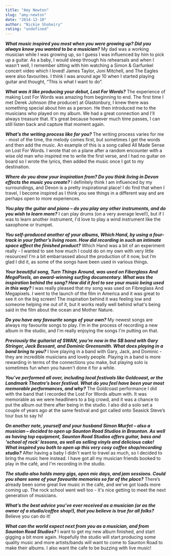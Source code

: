 ```yaml
---
title: "Amy Newton"
slug: "amy-newton"
date: "2014-12-10"
author: "Nickie Shobeiry"
rating: "undefined"
---
```


_**What music inspired you most when you were growing up? Did you always know you wanted to be a musician?**_ My dad was a working musician while I was growing up, so I guess I was influenced by him to pick up a guitar. As a baby, I would sleep through his rehearsals and when I wasn't well, I remember sitting with him watching a Simon & Garfunkel concert video which I loved! James Taylor, Joni Mitchell, and The Eagles were also favourites. I think I was around age 10 when I started playing guitar and thought, “This is what I want to do”.

_**What was it like producing your debut, Lost For Words?**_ The experience of making Lost For Words was amazing from beginning to end. The first time I met Derek Johnson (the producer) at Glastonbury, I knew there was something special about him as a person. He then introduced me to the musicians who played on my album. We had a great connection and I'll always treasure that. It's great because however much time passes, I can still listen back and capture that moment again.

_**What’s the writing process like for you?**_ The writing process varies for me - most of the time, the melody comes first, but sometimes I get the words and then add the music. An example of this is a song called All Made Sense on Lost For Words. I wrote that on a plane after a random encounter with a wise old man who inspired me to write the first verse, and I had no guitar on board so I wrote the lyrics, then added the music once I got to my destination.

_**Where do you draw your inspiration from? Do you think living in Devon effects the music you create?**_ I definitely think I am influenced by my surroundings, and Devon is a pretty inspirational place! I do find that when I travel, I become inspired as I think you see things in a different way and are perhaps open to more experiences.

_**You play the guitar and piano – do you play any other instruments, and do you wish to learn more?**_ I can play drums (on a very average level!), but if I was to learn another instrument, I'd love to play a wind instrument like the saxophone or trumpet.

_**You self-produced another of your albums, Which Hand, by using a four-track in your father’s living room. How did recording in such an intimate space affect the finished product?**_ Which Hand was a bit of an experiment really - I wanted to see how much I could do on my own with very little resources! I'm a bit embarrassed about the production of it now, but I’m glad I did it, as some of the songs have been used in various things.

_**Your beautiful song, Turn Things Around, was used on Fiberglass And MegaPixels, an award-winning surfing documentary. What was the inspiration behind the song? How did it feel to see your music being used in this way?**_ I was really pleased that my song was used on Fibreglass And Megapixels. I went to the launch of the film in America and it was great to see it on the big screen! The inspiration behind it was feeling low and someone helping me out of it, but it works really well behind what's being said in the film about the ocean and Mother Nature.

_**Do you have any favourite songs of your own?**_ My newest songs are always my favourite songs to play. I'm in the process of recording a new album in the studio, and I'm really enjoying the songs I'm putting on that.

_**Previously the guitarist of SWAN, you’re now in the SB band with Gary Stringer, Jack Bessant, and Dominic Greensmith. What does playing in a band bring to you?**_ I love playing in a band with Gary, Jack, and Dominic - they are incredible musicians and lovely people. Playing in a band is more rewarding in terms of the connections you make, but playing solo is sometimes fun when you haven't done it for a while.

_**You’ve performed all over, including local festivals like Goldcoast, or the Landmark Theatre’s beer festival. What do you feel have been your most memorable performances, and why?**_ The Goldcoast performance I did with the band that I recorded the Lost For Words album with. It was memorable as we were headliners to a big crowd, and it was a chance to put the album out there after being in the studio. I also did a solo set a couple of years ago at the same festival and got called onto Seasick Steve’s tour bus to say hi!

_**On another note, yourself and your husband Simon Murfet – also a musician – decided to open up Saunton Road Studios in Braunton. As well as having top equipment, Saunton Road Studios offers guitar, bass and ‘school of rock’ lessons, as well as selling vinyls and delicious cake! What inspired you both to open up this very cosy coffee shop/recording studio?**_ After having a baby I didn't want to travel as much, so I decided to bring the music here instead. I have got all my musician friends booked to play in the café, and I'm recording in the studio.

_**The studio also holds many gigs, open mic days, and jam sessions. Could you share some of your favourite memories so far of the place?**_ There’s already been some great live music in the café, and we've got loads more coming up. The rock school went well too - it's nice getting to meet the next generation of musicians.

_**What’s the best advice you’ve ever received as a musician (or as the owner of a studio/coffee shop!), that you believe is true for all folks?**_ Believe you can do it!

_**What can the world expect next from you as a musician, and from Saunton Road Studios?**_ I want to get my new album finished, and start gigging a bit more again. Hopefully the studio will start producing some quality music and more artists/bands will want to come to Saunton Road to make their albums. I also want the cafe to be buzzing with live music!

